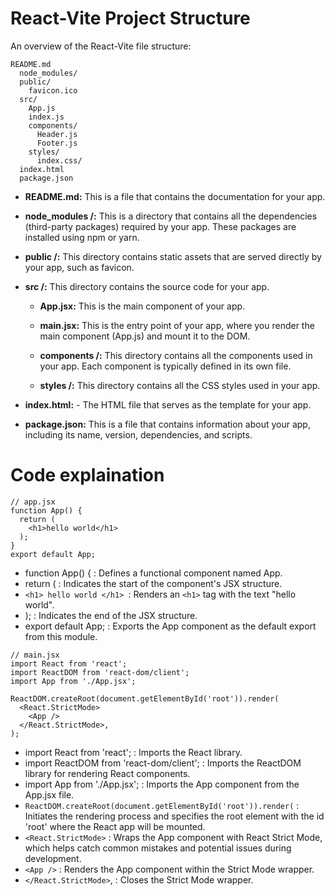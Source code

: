 # React-Vite Project Structure

An overview of the React-Vite file structure:

```
README.md
  node_modules/
  public/
    favicon.ico
  src/
    App.js
    index.js
    components/
      Header.js
      Footer.js
    styles/
      index.css/
  index.html
  package.json
```
- **README.md:** This is a file that contains the documentation for your app.

- **node_modules /:** This is a directory that contains all the dependencies (third-party packages) required by your app. These packages are installed using npm or yarn.

- **public /:** This directory contains static assets that are served directly by your app, such as favicon.

- **src /:** This directory contains the source code for your app.

  - **App.jsx:** This is the main component of your app.

  - **main.jsx:** This is the entry point of your app, where you render the main component (App.js) and mount it to the DOM.

  - **components /:** This directory contains all the components used in your app. Each component is typically defined in its own file.

  - **styles /:** This directory contains all the CSS styles used in your app.

- **index.html:**  - The HTML file that serves as the template for your app.

- **package.json:** This is a file that contains information about your app, including its name, version, dependencies, and scripts.

# Code explaination

```
// app.jsx
function App() {
  return (
    <h1>hello world</h1>
  );
}
export default App;
```
- function App() { : Defines a functional component named App.
- return ( : Indicates the start of the component's JSX structure.
- ```<h1> hello world </h1> ```: Renders an ``<h1>`` tag with the text "hello world".
- ); : Indicates the end of the JSX structure.
- export default App; : Exports the App component as the default export from this module.

```
// main.jsx
import React from 'react';
import ReactDOM from 'react-dom/client';
import App from './App.jsx';

ReactDOM.createRoot(document.getElementById('root')).render(
  <React.StrictMode>
    <App />
  </React.StrictMode>,
);

```
- import React from 'react'; : Imports the React library.
- import ReactDOM from 'react-dom/client'; : Imports the ReactDOM library for rendering React components.
- import App from './App.jsx'; : Imports the App component from the App.jsx file.
- `ReactDOM.createRoot(document.getElementById('root')).render(` : Initiates the rendering process and specifies the root element with the id 'root' where the React app will be mounted.
- `<React.StrictMode>` : Wraps the App component with React Strict Mode, which helps catch common mistakes and potential issues during development.
- `<App />` : Renders the App component within the Strict Mode wrapper.
- `</React.StrictMode>`, : Closes the Strict Mode wrapper.
